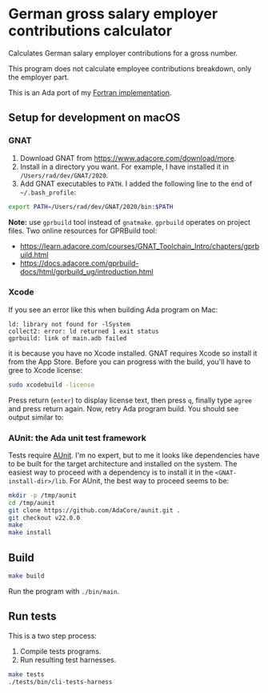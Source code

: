 # German gross salary employer contributions calculator

Calculates German salary employer contributions for a gross number.

This program does not calculate employee contributions breakdown, only the employer part.

This is an Ada port of my [Fortran implementation](https://github.com/radekg/fortran-german-salary).

## Setup for development on macOS

### GNAT

1. Download GNAT from https://www.adacore.com/download/more.
2. Install in a directory you want. For example, I have installed it in `/Users/rad/dev/GNAT/2020`.
3. Add GNAT executables to `PATH`. I added the following line to the end of `~/.bash_profile`:

```sh
export PATH=/Users/rad/dev/GNAT/2020/bin:$PATH
```

**Note:** use `gprbuild` tool instead of `gnatmake`. `gprbuild` operates on project files. Two online resources for GPRBuild tool:

- https://learn.adacore.com/courses/GNAT_Toolchain_Intro/chapters/gprbuild.html
- https://docs.adacore.com/gprbuild-docs/html/gprbuild_ug/introduction.html

### Xcode

If you see an error like this when building Ada program on Mac:

```
ld: library not found for -lSystem
collect2: error: ld returned 1 exit status
gprbuild: link of main.adb failed
```

it is because you have no Xcode installed. GNAT requires Xcode so install it from the App Store. Before you can progress with the build, you'll have to gree to Xcode license:

```sh
sudo xcodebuild -license
```

Press return (`enter`) to display license text, then press `q`, finally type `agree` and press return again. Now, retry Ada program build. You should see output similar to:

### AUnit: the Ada unit test framework

Tests require [AUnit](https://github.com/AdaCore/aunit). I'm no expert, but to me it looks like dependencies have to be built for the target architecture and installed on the system. The easiest way to proceed with a dependency is to install it in the `<GNAT-install-dir>/lib`. For AUnit, the best way to proceed seems to be:

```sh
mkdir -p /tmp/aunit
cd /tmp/aunit
git clone https://github.com/AdaCore/aunit.git .
git checkout v22.0.0
make
make install
```

## Build

```sh
make build
```

Run the program with `./bin/main`.

## Run tests

This is a two step process:

1. Compile tests programs.
2. Run resulting test harnesses.

```sh
make tests
./tests/bin/cli-tests-harness
```
